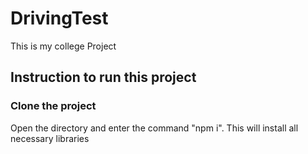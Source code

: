# DrivingTest
This is my college Project

## Instruction to run this project
### Clone the project 
Open the directory and enter the command "npm i". This will install all necessary libraries
